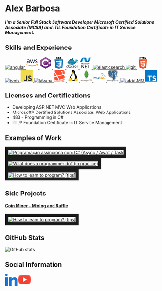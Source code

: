 # Alex Barbosa
##### I'm a Senior Full Stack Software Developer Microsoft Certified Solutions Associate (MCSA) and ITIL Foundation Certificate in IT Service Management.

## Skills and Experience
<p align="left"> <a href="https://angular.io" target="_blank" rel="noreferrer"> <img src="https://angular.io/assets/images/logos/angular/angular.svg" alt="angular" width="40" height="40"/> </a> <a href="https://aws.amazon.com" target="_blank" rel="noreferrer"> <img src="https://raw.githubusercontent.com/devicons/devicon/master/icons/amazonwebservices/amazonwebservices-original-wordmark.svg" alt="aws" width="40" height="40"/> </a> <a href="https://www.w3schools.com/cs/" target="_blank" rel="noreferrer"> <img src="https://raw.githubusercontent.com/devicons/devicon/master/icons/csharp/csharp-original.svg" alt="csharp" width="40" height="40"/> </a> <a href="https://www.w3schools.com/css/" target="_blank" rel="noreferrer"> <img src="https://raw.githubusercontent.com/devicons/devicon/master/icons/css3/css3-original-wordmark.svg" alt="css3" width="40" height="40"/> </a> <a href="https://www.docker.com/" target="_blank" rel="noreferrer"> <img src="https://raw.githubusercontent.com/devicons/devicon/master/icons/docker/docker-original-wordmark.svg" alt="docker" width="40" height="40"/> </a> <a href="https://dotnet.microsoft.com/" target="_blank" rel="noreferrer"> <img src="https://raw.githubusercontent.com/devicons/devicon/master/icons/dot-net/dot-net-original-wordmark.svg" alt="dotnet" width="40" height="40"/> </a> <a href="https://www.elastic.co" target="_blank" rel="noreferrer"> <img src="https://www.vectorlogo.zone/logos/elastic/elastic-icon.svg" alt="elasticsearch" width="40" height="40"/> </a> <a href="https://git-scm.com/" target="_blank" rel="noreferrer"> <img src="https://www.vectorlogo.zone/logos/git-scm/git-scm-icon.svg" alt="git" width="40" height="40"/> </a> <a href="https://www.w3.org/html/" target="_blank" rel="noreferrer"> <img src="https://raw.githubusercontent.com/devicons/devicon/master/icons/html5/html5-original-wordmark.svg" alt="html5" width="40" height="40"/> </a> <a href="https://ionicframework.com" target="_blank" rel="noreferrer"> <img src="https://upload.wikimedia.org/wikipedia/commons/d/d1/Ionic_Logo.svg" alt="ionic" width="40" height="40"/> </a> <a href="https://developer.mozilla.org/en-US/docs/Web/JavaScript" target="_blank" rel="noreferrer"> <img src="https://raw.githubusercontent.com/devicons/devicon/master/icons/javascript/javascript-original.svg" alt="javascript" width="40" height="40"/> </a> <a href="https://www.elastic.co/kibana" target="_blank" rel="noreferrer"> <img src="https://www.vectorlogo.zone/logos/elasticco_kibana/elasticco_kibana-icon.svg" alt="kibana" width="40" height="40"/> </a> <a href="https://laravel.com/" target="_blank" rel="noreferrer"> <img src="https://raw.githubusercontent.com/devicons/devicon/master/icons/laravel/laravel-plain-wordmark.svg" alt="laravel" width="40" height="40"/> </a> <a href="https://www.linux.org/" target="_blank" rel="noreferrer"> <img src="https://raw.githubusercontent.com/devicons/devicon/master/icons/linux/linux-original.svg" alt="linux" width="40" height="40"/> </a> <a href="https://www.mongodb.com/" target="_blank" rel="noreferrer"> <img src="https://raw.githubusercontent.com/devicons/devicon/master/icons/mongodb/mongodb-original-wordmark.svg" alt="mongodb" width="40" height="40"/> </a> <a href="https://www.mysql.com/" target="_blank" rel="noreferrer"> <img src="https://raw.githubusercontent.com/devicons/devicon/master/icons/mysql/mysql-original-wordmark.svg" alt="mysql" width="40" height="40"/> </a> <a href="https://www.postgresql.org" target="_blank" rel="noreferrer"> <img src="https://raw.githubusercontent.com/devicons/devicon/master/icons/postgresql/postgresql-original-wordmark.svg" alt="postgresql" width="40" height="40"/> </a> <a href="https://www.rabbitmq.com" target="_blank" rel="noreferrer"> <img src="https://www.vectorlogo.zone/logos/rabbitmq/rabbitmq-icon.svg" alt="rabbitMQ" width="40" height="40"/> </a> <a href="https://www.typescriptlang.org/" target="_blank" rel="noreferrer"> <img src="https://raw.githubusercontent.com/devicons/devicon/master/icons/typescript/typescript-original.svg" alt="typescript" width="40" height="40"/> </a> </p>

## Licenses and Certifications
* Developing ASP.NET MVC Web Applications
* Microsoft® Certified Solutions Associate: Web Applications
* 483 - Programming in C#
* ITIL® Foundation Certificate in IT Service Management

## Examples of Work
<a href="http://www.youtube.com/watch?feature=player_embedded&v=u8VkhwV0LLk" target="_blank"><img src="http://img.youtube.com/vi/u8VkhwV0LLk/0.jpg" 
alt="Programação assíncrona com C# (Async / Await / Task" width="240" height="180" border="10" /></a> <a href="http://www.youtube.com/watch?feature=player_embedded&v=CQSRiUOpO8s" target="_blank"><img src="http://img.youtube.com/vi/CQSRiUOpO8s/0.jpg" 
alt="What does a programmer do? (in practice)" width="240" height="180" border="10" /></a> <a href="http://www.youtube.com/watch?feature=player_embedded&v=0h4tcPQodl0" target="_blank"><img src="http://img.youtube.com/vi/0h4tcPQodl0/0.jpg" 
alt="How to learn to program? [tips]" width="240" height="180" border="10" /></a>

## Side Projects
#### <a href="https://www.coinminer.com.br" target="_blank">Coin Miner - Mining and Raffle</a>
<a href="http://www.youtube.com/watch?feature=player_embedded&v=Uki2b7zpg_s" target="_blank"><img src="http://img.youtube.com/vi/Uki2b7zpg_s/0.jpg" 
alt="How to learn to program? [tips]" width="240" height="180" border="10" /></a>

## GitHub Stats
![GitHub stats](https://github-readme-stats.vercel.app/api?username=alexbarbosadev&show_icons=true&theme=tokyonight&count_private=true)

## Social Information
[<img src='https://raw.githubusercontent.com/alexbarbosadev/alexbarbosadev/main/src/images/icons/linked-in.svg' alt='linkedin - Alex Barbosa Dev' height='40'>](https://www.linkedin.com/in/https://www.linkedin.com/in/alex-barbosa-dev)  [<img src='https://raw.githubusercontent.com/alexbarbosadev/alexbarbosadev/main/src/images/icons/youtube.svg' alt='YouTube - Alex Barbosa Dev' height='40'>](https://www.youtube.com/channel/https://www.youtube.com/channel/UC6srvoRtMNz0SGLEkO6zBmg)
